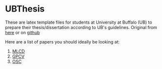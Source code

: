 # UBThesis
These are latex template files for students at University at Buffalo (UB) to prepare their thesis/dissertation according to UB's guidelines. Original from [here](https://www.overleaf.com/latex/templates/thesis-template-for-university-at-buffalo/gvttxscsrwzm) or on [github](https://github.com/jmodares/UBThesis)

Here are a list of papers you should ideally be looking at:
1. [MLCD](https://pubs.acs.org/doi/abs/10.1021/acscombsci.9b00086)
2. [GPCV]()
3. [OSC]()